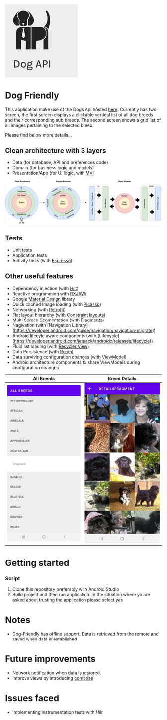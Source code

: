 <img src="images/dog-api-img.png" alt="Dog Api logo"/>

# Dog Friendly

This application make use of the Dogs Api hosted [here](https://dog.ceo/dog-api/). Currently has two screen, the first
screen displays a clickable vertical list of all dog breeds and their corresponding sub breeds. The second screen
shows a grid list of all images pertaining to the selected breed.

Please find below more details...

## Clean architecture with 3 layers
- Data (for database, API and preferences code)
- Domain (for business logic and models)
- Presentation/App (for UI logic, with [MVI](https://www.raywenderlich.com/817602-mvi-architecture-for-android-tutorial-getting-started)

<img src="images/clean-arch-img.png" alt="Architecture logo"/>

## Tests
- Unit tests
- Application tests
- Activity tests (with [Espresso](https://google.github.io/android-testing-support-library/docs/espresso/))

## Other useful features
- Dependency injection (with [Hilt](http://google.github.io/hilt/))
- Reactive programming with [RXJAVA](https://reactivex.io/)
- Google [Material Design](https://material.io/blog/android-material-theme-color) library
- Quick cached Image loading (with [Picasso](https://square.github.io/picasso/))
- Networking (with [Retrofit](https://square.github.io/retrofit/))
- Flat layout hierarchy (with [Constraint layouts](https://developer.android.com/jetpack/androidx/releases/constraintlayout))
- Multi Screen Segmentation (with [Fragments](https://developer.android.com/jetpack/androidx/releases/fragment))
- Nagivation (with [Navigation Library] (https://developer.android.com/guide/navigation/navigation-migrate))
- Android lifecyle aware components (with [Lifecycle] (https://developer.android.com/jetpack/androidx/releases/lifecycle))
- Fluid list loading (with [Recycler View](https://developer.android.com/jetpack/androidx/releases/recyclerview))
- Data Persistence (with [Room](https://developer.android.com/jetpack/androidx/releases/room))
- Data surviving configuration changes (with [ViewModel](https://developer.android.com/topic/libraries/architecture/viewmodel))
- Android architecture components to share ViewModels during configuration changes

| All Breeds | Breed Details |
|----------------------------|------------------------|
|<img src="images/breed-list.jpg" alt="breed_list"/> | <img src="images/breed-details.jpg" alt="breed_list"/> |

# Getting started

### Script
1. Clone this repository preferably with Android Studio
2. Build project and then run application. In the situation where yo are asked about trusting the application please select *yes*

# Notes
- Dog-Friendly has offline support. Data is retrieved from the remote and saved when data is established

# Future improvements
- Network notification when data is restored.
- Improve views by introducing [compose](https://developer.android.com/jetpack/androidx/releases/compose)

# Issues faced
- Implementing instrumentation tests with *Hilt*


